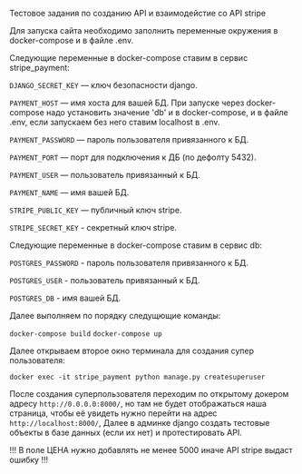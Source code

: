 Тестовое задания по созданию API и взаимодейстие со API stripe


Для запуска сайта необходимо заполнить переменные окружения
в docker-compose и в файле .env.

Следующие переменные в docker-compose ставим в сервис stripe_payment:

`DJANGO_SECRET_KEY` — ключ безопасности django.

`PAYMENT_HOST` — имя хоста для вашей БД. При запуске через docker-compose надо установить значение 'db' и в 
docker-compose, и в файле .env, если запускаем без него ставим localhost в .env.

`PAYMENT_PASSWORD` — пароль пользователя привязанного к БД.

`PAYMENT_PORT` — порт для подключения к ДБ (по дефолту 5432).

`PAYMENT_USER` — пользователь привязанный к БД.

`PAYMENT_NAME` — имя вашей БД.

`STRIPE_PUBLIC_KEY` — публичный ключ stripe.

`STRIPE_SECRET_KEY` - секретный ключ stripe.

Следующие переменные в docker-compose ставим в сервис db:

`POSTGRES_PASSWORD` - пароль пользователя привязанного к БД.

`POSTGRES_USER` - пользователь привязанный к БД.

`POSTGRES_DB` - имя вашей БД.

Далее выполняем по порядку следущющие команды:

`docker-compose build`
`docker-compose up`

Далее открываем второе окно терминала для создания супер пользователя:

`docker exec -it stripe_payment python manage.py createsuperuser`

После создания суперпользователя переходим по открытому докером адресу `http://0.0.0.0:8000/`, но там не будет
отображаться наша страница, чтобы её увидеть нужно перейти на адрес `http://localhost:8000/`, Далее в админке django 
создать тестовые объекты в базе данных (если их нет) и протестировать API.

!!! В поле ЦЕНА нужно добавлять не менее 5000 иначе API stripe выдаст ошибку !!!








